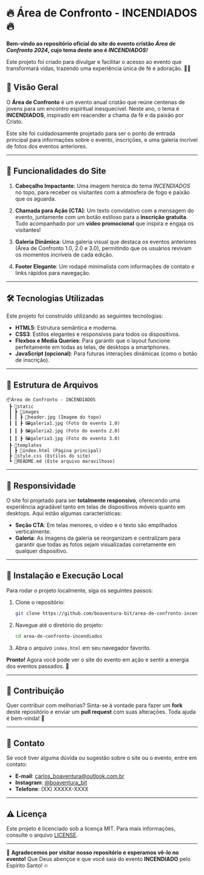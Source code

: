 # 🔥 **Área de Confronto - INCENDIADOS** 🔥

**Bem-vindo ao repositório oficial do site do evento cristão _Área de Confronto 2024_, cujo tema deste ano é _INCENDIADOS!_**

Este projeto foi criado para divulgar e facilitar o acesso ao evento que transformará vidas, trazendo uma experiência única de fé e adoração. 🎉✨

## 🌟 **Visão Geral**

O **Área de Confronto** é um evento anual cristão que reúne centenas de jovens para um encontro espiritual inesquecível. Neste ano, o tema é **INCENDIADOS**, inspirado em reacender a chama da fé e da paixão por Cristo.

Este site foi cuidadosamente projetado para ser o ponto de entrada principal para informações sobre o evento, inscrições, e uma galeria incrível de fotos dos eventos anteriores.

---

## 🚀 **Funcionalidades do Site**

1. **Cabeçalho Impactante**: Uma imagem heroica do tema _INCENDIADOS_ no topo, para receber os visitantes com a atmosfera de fogo e paixão que os aguarda.
   
2. **Chamada para Ação (CTA)**: Um texto convidativo com a mensagem do evento, juntamente com um botão estiloso para a **inscrição gratuita**. Tudo acompanhado por um **vídeo promocional** que inspira e engaja os visitantes!

3. **Galeria Dinâmica**: Uma galeria visual que destaca os eventos anteriores (Área de Confronto 1.0, 2.0 e 3.0), permitindo que os usuários revivam os momentos incríveis de cada edição.
   
4. **Footer Elegante**: Um rodapé minimalista com informações de contato e links rápidos para navegação.

---

## 🛠️ **Tecnologias Utilizadas**

Este projeto foi construído utilizando as seguintes tecnologias:

- **HTML5**: Estrutura semântica e moderna.
- **CSS3**: Estilos elegantes e responsivos para todos os dispositivos.
- **Flexbox e Media Queries**: Para garantir que o layout funcione perfeitamente em todas as telas, de desktops a smartphones.
- **JavaScript (opcional)**: Para futuras interações dinâmicas (como o botão de inscrição).

---

## 📂 **Estrutura de Arquivos**

```
📦Área de Confronto - INCENDIADOS
 ┣ 📂static
 ┃ ┣ 📂images
 ┃ ┃ ┣ 🎨header.jpg (Imagem do topo)
 ┃ ┃ ┣ 🖼️galeria1.jpg (Foto do evento 1.0)
 ┃ ┃ ┣ 🖼️galeria2.jpg (Foto do evento 2.0)
 ┃ ┃ ┣ 🖼️galeria3.jpg (Foto do evento 3.0)
 ┣ 📂templates
 ┃ ┣ 📄index.html (Página principal)
 ┣ 📄style.css (Estilos do site)
 ┗ 📄README.md (Este arquivo maravilhoso)
```

---

## 📲 **Responsividade**

O site foi projetado para ser **totalmente responsivo**, oferecendo uma experiência agradável tanto em telas de dispositivos móveis quanto em desktops. Aqui estão algumas características:

- **Seção CTA**: Em telas menores, o vídeo e o texto são empilhados verticalmente.
- **Galeria**: As imagens da galeria se reorganizam e centralizam para garantir que todas as fotos sejam visualizadas corretamente em qualquer dispositivo.

---

## 🔧 **Instalação e Execução Local**

Para rodar o projeto localmente, siga os seguintes passos:

1. Clone o repositório:
    ```bash
    git clone https://github.com/boaventura-bit/area-de-confronto-incendiados.git
    ```

2. Navegue até o diretório do projeto:
    ```bash
    cd area-de-confronto-incendiados
    ```

3. Abra o arquivo `index.html` em seu navegador favorito.

**Pronto!** Agora você pode ver o site do evento em ação e sentir a energia dos eventos passados. 🌟

---

## 📝 **Contribuição**

Quer contribuir com melhorias? Sinta-se à vontade para fazer um **fork** deste repositório e enviar um **pull request** com suas alterações. Toda ajuda é bem-vinda! 🙌

---

## 💬 **Contato**

Se você tiver alguma dúvida ou sugestão sobre o site ou o evento, entre em contato:

- **E-mail**: carlos_boaventura@outlook.com.br
- **Instagram**: [@boaventura_bit](https://instagram.com/boaventura_bit)
- **Telefone**: (XX) XXXXX-XXXX

---

## ⚠️ **Licença**

Este projeto é licenciado sob a licença MIT. Para mais informações, consulte o arquivo [LICENSE](LICENSE).

---

🙏 **Agradecemos por visitar nosso repositório e esperamos vê-lo no evento!** Que Deus abençoe e que você saia do evento **INCENDIADO** pelo Espírito Santo! 🔥